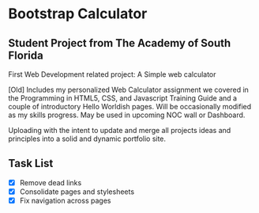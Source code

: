 # Bootstrap Calculator
## Student Project from The Academy of South Florida
First Web Development related project: A Simple web calculator

[Old] Includes my personalized Web Calculator assignment we covered in the Programming in HTML5, CSS, and Javascript Training Guide and a couple of introductory Hello Worldish pages. Will be occasionally modified as my skills progress. May be used in upcoming NOC wall or Dashboard.

Uploading with the intent to update and merge all projects ideas and principles into a solid and dynamic portfolio site.

## Task List
- [x] Remove dead links
- [x] Consolidate pages and stylesheets
- [x] Fix navigation across pages

